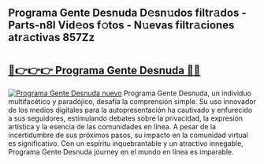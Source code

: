 ## Programa Gente Desnuda D𝚎sn𝚞dos filtr𝚊dos - Parts-n8l Vid𝚎os f𝚘tos - N𝚞evas filtr𝚊ciones atr𝚊ctivas 857Zz

# <h2><a href="http://mb4u67.tromn.icu/?c=Programa+Gente+Desnuda">🔗👉👉👉 Programa Gente Desnuda 🔗🔗</a></h2>

[![Programa Gente Desnuda nuevo](https://i.imgur.com/pEAQMta.gif)](http://mb4u67.tromn.icu/?c=Programa+Gente+Desnuda)
Programa Gente Desnuda, un individuo multifacético y paradójico, desafía la comprensión simple. Su uso innovador de los medios digitales para la autopresentación ha cautivado y enfurecido a sus seguidores, estimulando debates sobre la privacidad, la expresión artística y la esencia de las comunidades en línea. A pesar de la incertidumbre de sus próximos pasos, su impacto en la comunidad virtual es significativo. Con un espíritu inquebrantable y un atractivo innegable, Programa Gente Desnuda journey en el mundo en línea es imparable.
